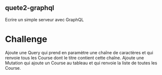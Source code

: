 ## quete2-graphql

Ecrire un simple serveur avec GraphQL

# Challenge

Ajoute une Query qui prend en paramètre une chaîne de caractères et qui renvoie tous les Course dont le titre contient cette chaîne.
Ajoute une Mutation qui ajoute un Course au tableau et qui renvoie la liste de toutes les Course.
